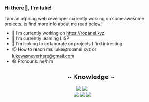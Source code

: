 ### Hi there 👋, I'm luke!
I am an aspiring web developer currently working on some awesome projects,
to find more info about me read below!

- 🔭 I’m currently working on https://ropanel.xyz
- 🌱 I’m currently learning LISP
- 👯 I’m looking to collaborate on projects I find intresting
- 📫 How to reach me: luke@ropanel.xyz or lukewasneverhere@gmail.com
- 😄 Pronouns: he/him

<h2 align="center">            ~ Knowledge ~</h2>
<p>
<div>
<p align="center"> <img src="https://img.shields.io/badge/html5%20-%23E34F26.svg?&style=for-the-badge&logo=html5&logoColor=white"/> <img src="https://img.shields.io/badge/css3%20-%231572B6.svg?&style=for-the-badge&logo=css3&logoColor=white"/><br>
 <img src="https://img.shields.io/badge/node.js%20-%2343853D.svg?&style=for-the-badge&logo=node.js&logoColor=white"/> <img src="https://img.shields.io/badge/javascript%20-%23323330.svg?&style=for-the-badge&logo=javascript&logoColor=%23F7DF1E"/> <img src="https://img.shields.io/badge/git%20-%23F05033.svg?&style=for-the-badge&logo=git&logoColor=white"/> <br><br>
</p>
<br>
  
